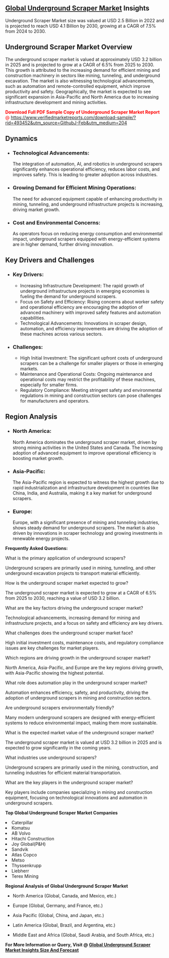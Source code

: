 <h2><a href="https://www.verifiedmarketreports.com/download-sample/?rid=493452&amp;utm_source=GithubJ&amp;utm_medium=204" target="_blank">Global Underground Scraper Market</a> Insights</h2><p>Underground Scraper Market size was valued at USD 2.5 Billion in 2022 and is projected to reach USD 4.1 Billion by 2030, growing at a CAGR of 7.5% from 2024 to 2030.</p><p> <h2>Underground Scraper Market Overview</h2> <p>The underground scraper market is valued at approximately USD 3.2 billion in 2025 and is projected to grow at a CAGR of 6.5% from 2025 to 2030. This growth is attributed to the increasing demand for efficient mining and construction machinery in sectors like mining, tunneling, and underground excavation. The market is also witnessing technological advancements, such as automation and remote-controlled equipment, which improve productivity and safety. Geographically, the market is expected to see significant expansion in Asia-Pacific and North America due to increasing infrastructure development and mining activities.</p> <p><p><span class=""><span style="color: #ff0000;"><strong>Download Full PDF Sample Copy of Underground Scraper Market Report</strong> @ </span><a href="https://www.verifiedmarketreports.com/download-sample/?rid=493452&amp;utm_source=GithubJ-Feb&amp;utm_medium=204" target="_blank">https://www.verifiedmarketreports.com/download-sample/?rid=493452&amp;utm_source=GithubJ-Feb&amp;utm_medium=204</a></span></p></p> <h2>Dynamics</h2> <ul> <li><h3>Technological Advancements:</h3> The integration of automation, AI, and robotics in underground scrapers significantly enhances operational efficiency, reduces labor costs, and improves safety. This is leading to greater adoption across industries.</li> <li><h3>Growing Demand for Efficient Mining Operations:</h3> The need for advanced equipment capable of enhancing productivity in mining, tunneling, and underground infrastructure projects is increasing, driving market growth.</li> <li><h3>Cost and Environmental Concerns:</h3> As operators focus on reducing energy consumption and environmental impact, underground scrapers equipped with energy-efficient systems are in higher demand, further driving innovation.</li> </ul> <h2>Key Drivers and Challenges</h2> <ul> <li><h3>Key Drivers:</h3> <ul> <li>Increasing Infrastructure Development: The rapid growth of underground infrastructure projects in emerging economies is fueling the demand for underground scrapers.</li> <li>Focus on Safety and Efficiency: Rising concerns about worker safety and operational efficiency are encouraging the adoption of advanced machinery with improved safety features and automation capabilities.</li> <li>Technological Advancements: Innovations in scraper design, automation, and efficiency improvements are driving the adoption of these machines across various sectors.</li> </ul> </li> <li><h3>Challenges:</h3> <ul> <li>High Initial Investment: The significant upfront costs of underground scrapers can be a challenge for smaller players or those in emerging markets.</li> <li>Maintenance and Operational Costs: Ongoing maintenance and operational costs may restrict the profitability of these machines, especially for smaller firms.</li> <li>Regulatory Compliance: Meeting stringent safety and environmental regulations in mining and construction sectors can pose challenges for manufacturers and operators.</li> </ul> </li> </ul> <h2>Region Analysis</h2> <ul> <li><h3>North America:</h3> North America dominates the underground scraper market, driven by strong mining activities in the United States and Canada. The increasing adoption of advanced equipment to improve operational efficiency is boosting market growth.</li> <li><h3>Asia-Pacific:</h3> The Asia-Pacific region is expected to witness the highest growth due to rapid industrialization and infrastructure development in countries like China, India, and Australia, making it a key market for underground scrapers.</li> <li><h3>Europe:</h3> Europe, with a significant presence of mining and tunneling industries, shows steady demand for underground scrapers. The market is also driven by innovations in scraper technology and growing investments in renewable energy projects.</li> </ul> <p><strong>Frequently Asked Questions:</strong></p> <p>What is the primary application of underground scrapers?</p> <p>Underground scrapers are primarily used in mining, tunneling, and other underground excavation projects to transport material efficiently.</p> <p>How is the underground scraper market expected to grow?</p> <p>The underground scraper market is expected to grow at a CAGR of 6.5% from 2025 to 2030, reaching a value of USD 3.2 billion.</p> <p>What are the key factors driving the underground scraper market?</p> <p>Technological advancements, increasing demand for mining and infrastructure projects, and a focus on safety and efficiency are key drivers.</p> <p>What challenges does the underground scraper market face?</p> <p>High initial investment costs, maintenance costs, and regulatory compliance issues are key challenges for market players.</p> <p>Which regions are driving growth in the underground scraper market?</p> <p>North America, Asia-Pacific, and Europe are the key regions driving growth, with Asia-Pacific showing the highest potential.</p> <p>What role does automation play in the underground scraper market?</p> <p>Automation enhances efficiency, safety, and productivity, driving the adoption of underground scrapers in mining and construction sectors.</p> <p>Are underground scrapers environmentally friendly?</p> <p>Many modern underground scrapers are designed with energy-efficient systems to reduce environmental impact, making them more sustainable.</p> <p>What is the expected market value of the underground scraper market?</p> <p>The underground scraper market is valued at USD 3.2 billion in 2025 and is expected to grow significantly in the coming years.</p> <p>What industries use underground scrapers?</p> <p>Underground scrapers are primarily used in the mining, construction, and tunneling industries for efficient material transportation.</p> <p>What are the key players in the underground scraper market?</p> <p>Key players include companies specializing in mining and construction equipment, focusing on technological innovations and automation in underground scrapers.</p> </p><p><strong>Top Global Underground Scraper Market Companies</strong></p><div data-test-id=""><p><li>Caterpillar</li><li> Komatsu</li><li> AB Volvo</li><li> Hitachi Construction</li><li> Joy Global(P&H)</li><li> Sandvik</li><li> Atlas Copco</li><li> Metso</li><li> Thyssenkrupp</li><li> Liebherr</li><li> Terex Mining</li></p><div><strong>Regional Analysis of&nbsp;Global Underground Scraper Market</strong></div><ul><li dir="ltr"><p dir="ltr">North America&nbsp;(Global, Canada, and Mexico, etc.)</p></li><li dir="ltr"><p dir="ltr">Europe (Global, Germany, and France, etc.)</p></li><li dir="ltr"><p dir="ltr">Asia Pacific&nbsp;(Global, China, and Japan, etc.)</p></li><li dir="ltr"><p dir="ltr">Latin America&nbsp;(Global, Brazil, and Argentina, etc.)</p></li><li dir="ltr">Middle East and Africa&nbsp;(Global, Saudi Arabia, and South Africa, etc.)</li></ul><p><strong>For More Information or Query, Visit @&nbsp;</strong><strong><a href="https://www.verifiedmarketreports.com/product/underground-scraper-market-size-and-forecast/?utm_source=GithubJ&amp;utm_medium=204" target="_blank">Global Underground Scraper Market Insights Size And Forecast</a></strong></p></div>
